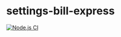 # settings-bill-express
[![Node.js CI](https://github.com/KayDrew/settings-bill-express/actions/workflows/node.js.yml/badge.svg?branch=main)](https://github.com/KayDrew/settings-bill-express/actions/workflows/node.js.yml)
